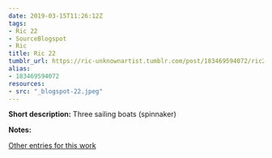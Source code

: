 ```yaml
---
date: 2019-03-15T11:26:12Z
tags:
- Ric 22
- SourceBlogspot
- Ric
title: Ric 22
tumblr_url: https://ric-unknownartist.tumblr.com/post/183469594072/ric22
alias:
- 183469594072
resources:
- src: "_blogspot-22.jpeg"
---
```


**Short description:** Three sailing boats (spinnaker)

**Notes:**

[Other entries for this work](/tags/ric-22)
